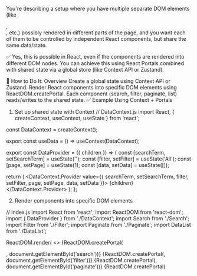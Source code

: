 You're describing a setup where you have multiple separate DOM elements (like <div id="search">, <div id="filter">, etc.) possibly rendered in different parts of the page, and you want each of them to be controlled by independent React components, but share the same data/state.

✅ Yes, this is possible in React, even if the components are rendered into different DOM nodes. You can achieve this using React Portals combined with shared state via a global store (like Context API or Zustand).

🧩 How to Do It: Overview
Create a global state using Context API or Zustand.
Render React components into specific DOM elements using ReactDOM.createPortal.
Each component (search, filter, paginate, list) reads/writes to the shared state.
✅ Example Using Context + Portals

1. Set up shared state with Context
// DataContext.js
import React, { createContext, useContext, useState } from 'react';

const DataContext = createContext();

export const useData = () => useContext(DataContext);

export const DataProvider = ({ children }) => {
  const [searchTerm, setSearchTerm] = useState('');
  const [filter, setFilter] = useState('All');
  const [page, setPage] = useState(1);
  const [data, setData] = useState([]);

  return (
    <DataContext.Provider value={{ searchTerm, setSearchTerm, filter, setFilter, page, setPage, data, setData }}>
      {children}
    </DataContext.Provider>
  );
};

2. Render components into specific DOM elements

// index.js
import React from 'react';
import ReactDOM from 'react-dom';
import { DataProvider } from './DataContext';
import Search from './Search';
import Filter from './Filter';
import Paginate from './Paginate';
import DataList from './DataList';

ReactDOM.render(
  <DataProvider>
    <>
      {ReactDOM.createPortal(<Search />, document.getElementById('search'))}
      {ReactDOM.createPortal(<Filter />, document.getElementById('filter'))}
      {ReactDOM.createPortal(<Paginate />, document.getElementById('paginate'))}
      {ReactDOM.createPortal(<DataList />, document.getElementById('list-data'))}
    </>
  </DataProvider>,
  document.getElementById('root') // This can be a hidden root or main container
);

3. Each component uses shared state
// Search.js
import React from 'react';
import { useData } from './DataContext';

function Search() {
  const { searchTerm, setSearchTerm } = useData();

  return (
    <input
      type="text"
      value={searchTerm}
      onChange={e => setSearchTerm(e.target.value)}
      placeholder="Search..."
    />
  );
}

export default Search;

Repeat similarly for Filter, Paginate, and DataList.

🧠 Why This Works
Portals let you render React components into any DOM node.
Context ensures all components share the same state, no matter where they render.

Complete Demo

1. HTML File (e.g., index.html)

<!DOCTYPE html>
<html lang="en">
<head>
  <meta charset="UTF-8" />
  <title>React Shared State with Portals</title>
</head>
<body>
  <div id="root"></div>

  <!-- Separate DOM containers -->
  <div id="search"></div>
  <div id="filter"></div>
  <div id="paginate"></div>
  <div id="list-data"></div>

  <script src="main.js"></script>
</body>
</html>

2. Context Setup (DataContext.js)
import React, { createContext, useContext, useState } from 'react';

const DataContext = createContext();

export const useData = () => useContext(DataContext);

export const DataProvider = ({ children }) => {
  const [searchTerm, setSearchTerm] = useState('');
  const [filter, setFilter] = useState('All');
  const [page, setPage] = useState(1);
  const [data] = useState([
    { id: 1, name: 'Apple', category: 'Fruit' },
    { id: 2, name: 'Carrot', category: 'Vegetable' },
    { id: 3, name: 'Banana', category: 'Fruit' },
    { id: 4, name: 'Broccoli', category: 'Vegetable' }
  ]);

  return (
    <DataContext.Provider value={{ searchTerm, setSearchTerm, filter, setFilter, page, setPage, data }}>
      {children}
    </DataContext.Provider>
  );
};

3. Components
Search.js

import React from 'react';
import { useData } from './DataContext';

function Search() {
  const { searchTerm, setSearchTerm } = useData();

  return (
    <input
      type="text"
      value={searchTerm}
      onChange={(e) => setSearchTerm(e.target.value)}
      placeholder="Search..."
    />
  );
}

export default Search;

Filter.js

import React from 'react';
import { useData } from './DataContext';

function Filter() {
  const { filter, setFilter } = useData();

  return (
    <select value={filter} onChange={e => setFilter(e.target.value)}>
      <option value="All">All</option>
      <option value="Fruit">Fruit</option>
      <option value="Vegetable">Vegetable</option>
    </select>
  );
}

export default Filter;

Paginate.js

import React from 'react';
import { useData } from './DataContext';

function Paginate() {
  const { page, setPage } = useData();

  return (
    <div>
      <button onClick={() => setPage(prev => Math.max(prev - 1, 1))}>Previous</button>
      <span> Page {page} </span>
      <button onClick={() => setPage(prev => prev + 1)}>Next</button>
    </div>
  );
}

export default Paginate;

DataList.js

import React from 'react';
import { useData } from './DataContext';

function DataList() {
  const { data, searchTerm, filter, page } = useData();

  const filtered = data
    .filter(item => filter === 'All' || item.category === filter)
    .filter(item => item.name.toLowerCase().includes(searchTerm.toLowerCase()));

  const itemsPerPage = 2;
  const paginated = filtered.slice((page - 1) * itemsPerPage, page * itemsPerPage);

  return (
    <ul>
      {paginated.map(item => (
        <li key={item.id}>{item.name} ({item.category})</li>
      ))}
    </ul>
  );
}

export default DataList;

4. Main Entry (index.js)

import React from 'react';
import ReactDOM, {createRoot} from 'react-dom/client';
import {createPortal} from "react-dom";
import { DataProvider } from './DataContext';
import Search from './Search';
import Filter from './Filter';
import Paginate from './Paginate';
import DataList from './DataList';

const root = ReactDOM.createRoot(document.getElementById('root'));

root.render(
  <DataProvider>
    <>
      {ReactDOM.createPortal(<Search />, document.getElementById('search'))}
      {ReactDOM.createPortal(<Filter />, document.getElementById('filter'))}
      {ReactDOM.createPortal(<Paginate />, document.getElementById('paginate'))}
      {ReactDOM.createPortal(<DataList />, document.getElementById('list-data'))}
    </>
  </DataProvider>
);

Result
Each component is rendered into its own <div>.
All components share the same state via Context.
You can search, filter, paginate, and display data independently.